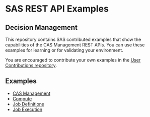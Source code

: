 # SAS REST API Examples

## Decision Management

This repository contains SAS contributed examples that show the capabilities of the CAS Management REST APIs. You can use these examples for learning or for validating your environment.

You are encouraged to contribute your own examples in the [User Contributions repository](User_and_Aggregated_Samples).

## Examples

* [CAS Management](Compute/casManagement.md)
* [Compute](Compute/compute.md)
* [Job Definitions](jobDefinitions.md)
* [Job Execution](jobExecution.md)

